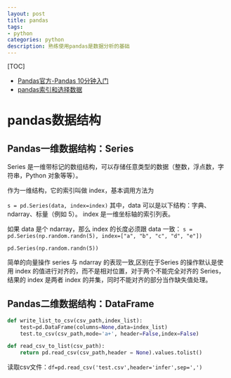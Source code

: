 ```yaml
---
layout: post
title: pandas
tags:
- python
categories: python
description: 熟练使用pandas是数据分析的基础
---
```


[TOC]

* [Pandas官方-Pandas 10分钟入门](https://pandas.pydata.org/pandas-docs/stable/getting_started/10min.html)
* [pandas索引和选择数据](https://pandas.pydata.org/pandas-docs/stable/user_guide/indexing.html)

# pandas数据结构

## Pandas一维数据结构：Series

Series 是一维带标记的数组结构，可以存储任意类型的数据（整数，浮点数，字符串，Python 对象等等）。

作为一维结构，它的索引叫做 index，基本调用方法为

`s = pd.Series(data, index=index)`
其中，data 可以是以下结构：字典、ndarray、标量（例如 5）。
index 是一维坐标轴的索引列表。

如果 data 是个 ndarray，那么 index 的长度必须跟 data 一致：
`s = pd.Series(np.random.randn(5), index=["a", "b", "c", "d", "e"])`

`pd.Series(np.random.randn(5))`

简单的向量操作 series 与 ndarray 的表现一致,区别在于Series 的操作默认是使用 index 的值进行对齐的，而不是相对位置，对于两个不能完全对齐的 Series，结果的 index 是两者 index 的并集，同时不能对齐的部分当作缺失值处理。

## Pandas二维数据结构：DataFrame

```python
def write_list_to_csv(csv_path,index_list):
    test=pd.DataFrame(columns=None,data=index_list)
    test.to_csv(csv_path,mode='a+', header=False,index=False)

def read_csv_to_list(csv_path):
    return pd.read_csv(csv_path,header = None).values.tolist()
```

读取csv文件：`df=pd.read_csv('test.csv',header='infer',sep=',')`
